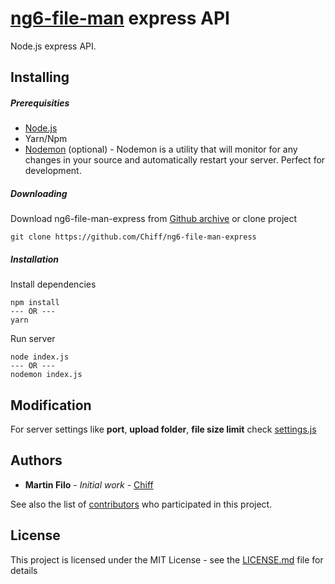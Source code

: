 # [ng6-file-man](https://github.com/AnnotationSro/ng6-file-man) express API

Node.js express API.

## Installing

##### Prerequisities 
 * [Node.js](https://nodejs.org/)
 * Yarn/Npm 
 * [Nodemon](https://nodemon.io/) (optional) - Nodemon is a utility that will monitor for any changes in your source and automatically restart your server. Perfect for development.
 
##### Downloading 
Download ng6-file-man-express from [Github archive](https://github.com/Chiff/ng6-file-man-express/archive/master.zip) or clone project

```
git clone https://github.com/Chiff/ng6-file-man-express
```

##### Installation
Install dependencies
```
npm install
--- OR ---
yarn
```

Run server
```
node index.js
--- OR ---
nodemon index.js
```

## Modification
For server settings like **port**, **upload folder**, **file size limit** check [settings.js](settings.js)

## Authors

* **Martin Filo** - *Initial work* - [Chiff](https://github.com/Chiff)

See also the list of [contributors](https://github.com/Chiff/ng6-file-man-express/contributors)
 who participated in this project. 

## License

This project is licensed under the MIT License - see the [LICENSE.md](LICENSE.md) file for details

